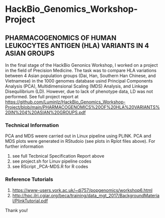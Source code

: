 # HackBio_Genomics_Workshop-Project

## PHARMACOGENOMICS OF HUMAN LEUKOCYTES ANTIGEN (HLA) VARIANTS IN 4 ASIAN GROUPS 
In the final stage of the HackBio Genonics Workshop, I worked on a project in the field of Precision Medicine.
The task was to compare HLA variations between 4 Asian population groups (Dai, Han, Southern Han Chinese, and Vietnamese) in the 1000 genomes database usind  Principal Components Analysis (PCA), Multidimensional Scaling (MDS) Analysis, and Linkage Disequilibrium (LD). However, due to lack of phenotype data, LD was not performed.
See full project report at https://github.com/LuminIz/HackBio_Genomics_Workshop-Project/blob/main/PHARMACOGENOMICS%20OF%20HLA%20VARIANTS%20IN%204%20ASIAN%20GROUPS.pdf

### Technical Information
PCA and MDS weere carried out in Linux pipeline using PLINK. PCA and MDS plots were generated in RStudoio (see plots in Rplot files above). For further information
1. see full Tecbnical Specification Report above
2. see project.sh for Linuv pipeline codes
3. see RScript _PCA-MDS.R for R codes


### Reference Tutorials
1. https://www-users.york.ac.uk/~dj757/popgenomics/workshop6.html
2. http://hpc.ilri.cgiar.org/beca/training/data_mgt_2017/BackgroundMaterial/PlinkTutorial.pdf 


Thank you!
